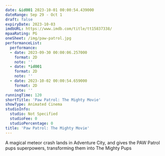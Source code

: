 ```yaml
---
date: &id001 2023-10-01 00:00:54.439000
dateRange: Sep 29 - Oct 1
draft: false
expiryDate: 2023-10-03
imdbURL: https://www.imdb.com/title/tt15837338/
mpaaRating: PG
oneSheet: /img/paw-patrol.jpg
performanceList:
  performance:
  - date: 2023-09-30 00:00:06.257000
    format: 2D
    note: ''
  - date: *id001
    format: 2D
    note: ''
  - date: 2023-10-02 00:00:54.659000
    format: 2D
    note: ''
runningTime: 120
shortTitle: 'Paw Patrol: The Mighty Movie'
showType: Animated Cinema
studioInfo:
  studio: Not Specified
  studioFee: 0
  studioPercentage: 0
title: 'Paw Patrol: The Mighty Movie'
---
```


A magical meteor crash lands in Adventure City, and gives the PAW Patrol pups superpowers, transforming them into The Mighty Pups